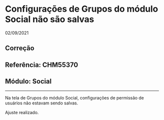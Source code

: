 # Configurações de Grupos do módulo Social não são salvas
02/09/2021
## Correção
## Referência: CHM55370
## Módulo: Social
***

Na tela de Grupos do módulo Social, configurações de permissão de usuários não estavam sendo salvas.

Ajuste realizado.